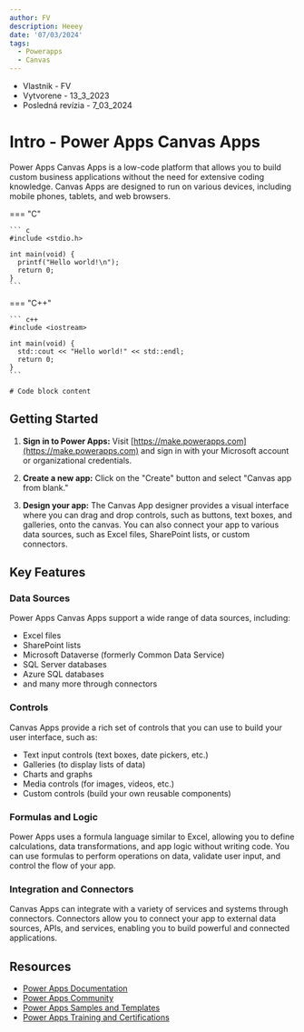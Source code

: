 ```yaml
---
author: FV
description: Heeey
date: '07/03/2024'
tags:
  - Powerapps
  - Canvas
---
```


  - Vlastnik - FV
  - Vytvorene - 13_3_2023
  - Posledná revízia - 7_03_2024

# Intro - Power Apps Canvas Apps

Power Apps Canvas Apps is a low-code platform that allows you to build custom business applications without the need for extensive coding knowledge. Canvas Apps are designed to run on various devices, including mobile phones, tablets, and web browsers.

=== "C"

    ``` c
    #include <stdio.h>

    int main(void) {
      printf("Hello world!\n");
      return 0;
    }
    ```

=== "C++"

    ``` c++
    #include <iostream>

    int main(void) {
      std::cout << "Hello world!" << std::endl;
      return 0;
    }
    ```


``` { .yaml .copy }
# Code block content
```

## Getting Started

1. **Sign in to Power Apps:** Visit [https://make.powerapps.com](https://make.powerapps.com) and sign in with your Microsoft account or organizational credentials.

2. **Create a new app:** Click on the "Create" button and select "Canvas app from blank."

3. **Design your app:** The Canvas App designer provides a visual interface where you can drag and drop controls, such as buttons, text boxes, and galleries, onto the canvas. You can also connect your app to various data sources, such as Excel files, SharePoint lists, or custom connectors.

## Key Features

### Data Sources

Power Apps Canvas Apps support a wide range of data sources, including:

- Excel files
- SharePoint lists
- Microsoft Dataverse (formerly Common Data Service)
- SQL Server databases
- Azure SQL databases
- and many more through connectors

### Controls

Canvas Apps provide a rich set of controls that you can use to build your user interface, such as:

- Text input controls (text boxes, date pickers, etc.)
- Galleries (to display lists of data)
- Charts and graphs
- Media controls (for images, videos, etc.)
- Custom controls (build your own reusable components)

### Formulas and Logic

Power Apps uses a formula language similar to Excel, allowing you to define calculations, data transformations, and app logic without writing code. You can use formulas to perform operations on data, validate user input, and control the flow of your app.

### Integration and Connectors

Canvas Apps can integrate with a variety of services and systems through connectors. Connectors allow you to connect your app to external data sources, APIs, and services, enabling you to build powerful and connected applications.

## Resources

- [Power Apps Documentation](https://docs.microsoft.com/en-us/powerapps/)
- [Power Apps Community](https://powerusers.microsoft.com/t5/Power-Apps-Community/ct-p/PowerApps1)
- [Power Apps Samples and Templates](https://docs.microsoft.com/en-us/powerapps/sample-apps/)
- [Power Apps Training and Certifications](https://docs.microsoft.com/en-us/learn/browse/?products=power-apps)

